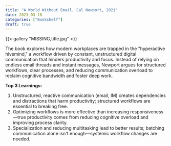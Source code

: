 ```yaml
---
title: "A World Without Email, Cal Newport, 2021"
date: 2023-03-10
categories: ["Bookshelf"]
draft: true
---
```


{{< gallery "MISSING,title.jpg" >}}

The book explores how modern workplaces are trapped in the "hyperactive hivemind," a workflow driven by constant, unstructured digital communication that hinders productivity and focus. Instead of relying on endless email threads and instant messages, Newport argues for structured workflows, clear processes, and reducing communication overload to reclaim cognitive bandwidth and foster deep work.

**Top 3 Learnings:**

1. Unstructured, reactive communication (email, IM) creates dependencies and distractions that harm productivity; structured workflows are essential to breaking free.
2. Optimizing workflows is more effective than increasing responsiveness—true productivity comes from reducing cognitive overload and improving process clarity.
3. Specialization and reducing multitasking lead to better results; batching communication alone isn't enough—systemic workflow changes are needed.
